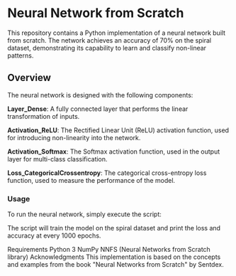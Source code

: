 # Neural Network from Scratch
This repository contains a Python implementation of a neural network built from scratch. The network achieves an accuracy of 70% on the spiral dataset, demonstrating its capability to learn and classify non-linear patterns.

## Overview
The neural network is designed with the following components:

**Layer_Dense**:  A fully connected layer that performs the linear transformation of inputs.

**Activation_ReLU**: The Rectified Linear Unit (ReLU) activation function, used for introducing non-linearity into the network.

**Activation_Softmax**: The Softmax activation function, used in the output layer for multi-class classification.

**Loss_CategoricalCrossentropy**: The categorical cross-entropy loss function, used to measure the performance of the model.

### Usage

To run the neural network, simply execute the script:

The script will train the model on the spiral dataset and print the loss and accuracy at every 1000 epochs.

Requirements
Python 3
NumPy
NNFS (Neural Networks from Scratch library)
Acknowledgments
This implementation is based on the concepts and examples from the book "Neural Networks from Scratch" by Sentdex.
